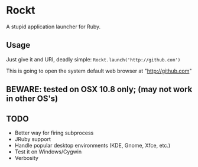 Rockt
=====

A stupid application launcher for Ruby.

## Usage

Just give it and URI, deadly simple:
  ```Rockt.launch('http://github.com') ```

This is going to open the system default web browser at "http://github.com"

## BEWARE: tested on OSX 10.8 only; (may not work in other OS's)

## TODO

- Better way for firing subprocess
- JRuby support
- Handle popular desktop environments (KDE, Gnome, Xfce, etc.)
- Test it on Windows/Cygwin
- Verbosity
